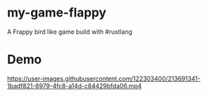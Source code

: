 # my-game-flappy
A Frappy bird like game build with #rustlang

# Demo


https://user-images.githubusercontent.com/122303400/213691341-1badf821-8979-4fc8-a14d-c84429bfda06.mp4

